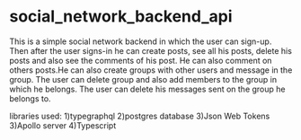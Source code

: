# social_network_backend_api
This is a simple social network backend in which the user can sign-up. Then after the user signs-in he can create posts, see all his posts, delete his posts and also see the comments of his post. He can also comment on
others posts.He can also create groups with other users and message in the group. The user can delete group and also add members to the group in which he belongs. The user can delete 
his messages sent on the group he belongs to.

libraries used:
1)typegraphql
2)postgres database
3)Json Web Tokens
3)Apollo server
4)Typescript

